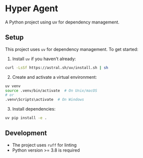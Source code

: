 # Hyper Agent

A Python project using uv for dependency management.

## Setup

This project uses `uv` for dependency management. To get started:

1. Install `uv` if you haven't already:
```bash
curl -LsSf https://astral.sh/uv/install.sh | sh
```

2. Create and activate a virtual environment:
```bash
uv venv
source .venv/bin/activate  # On Unix/macOS
# or
.venv\Scripts\activate  # On Windows
```

3. Install dependencies:
```bash
uv pip install -e .
```

## Development

- The project uses `ruff` for linting
- Python version >= 3.8 is required